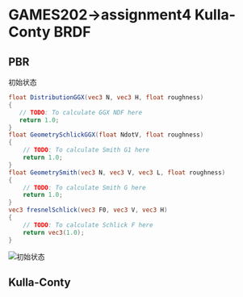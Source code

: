 # GAMES202->assignment4 Kulla-Conty BRDF

## PBR

初始状态

```glsl
float DistributionGGX(vec3 N, vec3 H, float roughness)
{
   // TODO: To calculate GGX NDF here
   return 1.0;  
}
float GeometrySchlickGGX(float NdotV, float roughness)
{
    // TODO: To calculate Smith G1 here   
    return 1.0;
}
float GeometrySmith(vec3 N, vec3 V, vec3 L, float roughness)
{
    // TODO: To calculate Smith G here
    return 1.0;
}
vec3 fresnelSchlick(vec3 F0, vec3 V, vec3 H)
{
    // TODO: To calculate Schlick F here
    return vec3(1.0);
}
```

![初始状态](https://i.loli.net/2021/06/29/Z2qJBsxXPK5HmV6.gif)

## Kulla-Conty